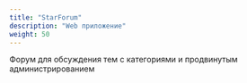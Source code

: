 ```yaml
---
title: "StarForum"
description: "Web приложение"
weight: 50
---
```


Форум для обсуждения тем с категориями и продвинутым администрированием
